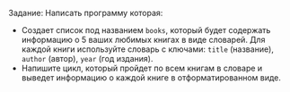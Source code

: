 Задание:
Написать программу которая:
- Создает список под названием `books`, который будет содержать информацию о 5 ваших любимых книгах в виде словарей. Для каждой книги используйте словарь с ключами: `title` (название), `author` (автор), `year` (год издания).
- Напишите цикл, который пройдет по всем книгам в словаре и выведет информацию о каждой книге в отформатированном виде.
